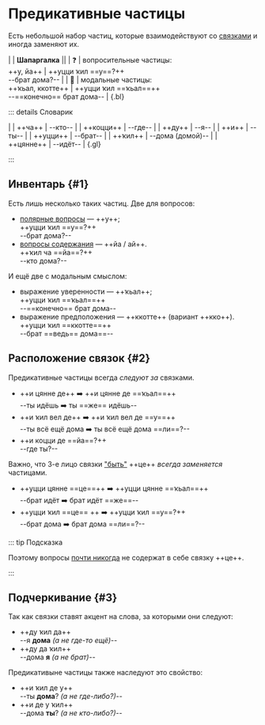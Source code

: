# Предикативные частицы

Есть небольшой набор частиц, которые взаимодействуют со [связками](./copulas) и иногда заменяют их.

|
| **Шапаргалка** ||
| ❓ | вопросительные частицы: <br>  ++у, йа++ | ++уцци ҡил ==у==?++ <br> --брат дома?-- |
| 💭 | модальные частицы: <br> ++ҡьал, ккотте++ | ++уцци ҡил ==ҡьал==++ <br> --==конечно== брат дома-- |
{.bl}

::: details Словарик

|
| ++ча++ | --кто-- |
| ++коцци++ | --где-- |
| ++ду++ | --я-- |
| ++и++ | --ты-- |
| ++уцци++ | --брат-- |
| ++ҡил++ | --дома (домой)-- |
| ++цянне++ | --идёт-- |
{.gl}

:::

## Инвентарь {#1}

Есть лишь несколько таких частиц. Две для вопросов:

- [полярные вопросы](questions#1) — ++у++;  
  ++уцци ҡил ==у==?++  
  --брат дома?--  
- [вопросы содержания](questions#2) — ++йа / ай++.  
  ++ҡил ча ==йа==?++  
  --кто дома?--

И ещё две с модальным смыслом:

- выражение уверенности — ++ҡьал++;  
  ++уцци ҡил ==ҡьал==++  
  --==конечно== брат дома--
- выражение предположения — ++ккотте++ (вариант ++кко++).  
  ++уцци ҡил ==ккотте==++  
  --брат ==ведь== дома==--

## Расположение связок {#2}

Предикативные частицы всегда *следуют за* связками.

- ++и цянне де++ ➡️ ++и цянне де ==ҡьал==++  
  --ты идёшь ➡️ ты ==же== идёшь--
- ++и ҡил вел де++ ➡️ ++и ҡил вел де ==у==++  
  --ты всё ещё дома ➡️ ты всё ещё дома ==ли==?--
- ++и коцци де ==йа==?++  
  --где ты?--

Важно, что 3-е лицо связки ["быть"](./copulas#1) ++це++ *всегда заменяется* частицами.

- ++уцци цянне ==це==++ ➡️ ++уцци цянне ==ҡьал==++  
  --брат идёт ➡️ брат идёт ==же==--
- ++уцци ҡил ==це== ++ ➡️ ++уцци ҡил ==у==?++  
  --брат дома ➡️ брат дома ==ли==?--

::: tip Подсказка

Поэтому вопросы [почти никогда](./questions.md#1.1) не содержат в себе связку ++це++.

:::

## Подчеркивание {#3}

Так как связки ставят акцент на слова, за которыми они следуют:

- ++ду ҡил да++  
  --я **дома** *(а не где-то ещё)*--  
- ++ду да ҡил++  
  --дома **я** *(а не брат)*--  

Предикативыне частицы также наследуют это свойство:

- ++и ҡил де у++  
  --ты **дома**? *(а не где-либо?)*--  
- ++и де у ҡил++  
  --дома **ты**? *(а не кто-либо?)*--  

